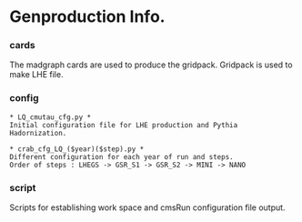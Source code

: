 # Genproduction Info.
### cards
The madgraph cards are used to produce the gridpack.
Gridpack is used to make LHE file.

### config
```
* LQ_cmutau_cfg.py *
Initial configuration file for LHE production and Pythia Hadornization.
```
```
* crab_cfg_LQ_($year)($step).py *
Different configuration for each year of run and steps.
Order of steps : LHEGS -> GSR_S1 -> GSR_S2 -> MINI -> NANO
```
### script
Scripts for establishing work space and cmsRun configuration file output.
